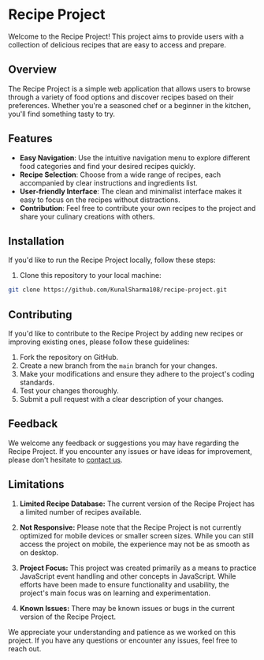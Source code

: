 # Recipe Project

Welcome to the Recipe Project! This project aims to provide users with a collection of delicious recipes that are easy to access and prepare.

## Overview

The Recipe Project is a simple web application that allows users to browse through a variety of food options and discover recipes based on their preferences. Whether you're a seasoned chef or a beginner in the kitchen, you'll find something tasty to try.

## Features

- **Easy Navigation**: Use the intuitive navigation menu to explore different food categories and find your desired recipes quickly.
- **Recipe Selection**: Choose from a wide range of recipes, each accompanied by clear instructions and ingredients list.
- **User-friendly Interface**: The clean and minimalist interface makes it easy to focus on the recipes without distractions.
- **Contribution**: Feel free to contribute your own recipes to the project and share your culinary creations with others.

## Installation

If you'd like to run the Recipe Project locally, follow these steps:

1. Clone this repository to your local machine:

```bash
git clone https://github.com/KunalSharma108/recipe-project.git
```

## Contributing

If you'd like to contribute to the Recipe Project by adding new recipes or improving existing ones, please follow these guidelines:

1. Fork the repository on GitHub.
2. Create a new branch from the `main` branch for your changes.
3. Make your modifications and ensure they adhere to the project's coding standards.
4. Test your changes thoroughly.
5. Submit a pull request with a clear description of your changes.

## Feedback

We welcome any feedback or suggestions you may have regarding the Recipe Project. If you encounter any issues or have ideas for improvement, please don't hesitate to [contact us](mailto:kunalsharma0422@gmail.com).

## Limitations

1. **Limited Recipe Database:** The current version of the Recipe Project has a limited number of recipes available. 

2. **Not Responsive:** Please note that the Recipe Project is not currently optimized for mobile devices or smaller screen sizes. While you can still access the project on mobile, the experience may not be as smooth as on desktop.

3. **Project Focus:** This project was created primarily as a means to practice JavaScript event handling and other concepts in JavaScript. While efforts have been made to ensure functionality and usability, the project's main focus was on learning and experimentation.

4. **Known Issues:** There may be known issues or bugs in the current version of the Recipe Project. 

We appreciate your understanding and patience as we worked on this project. If you have any questions or encounter any issues, feel free to reach out.
